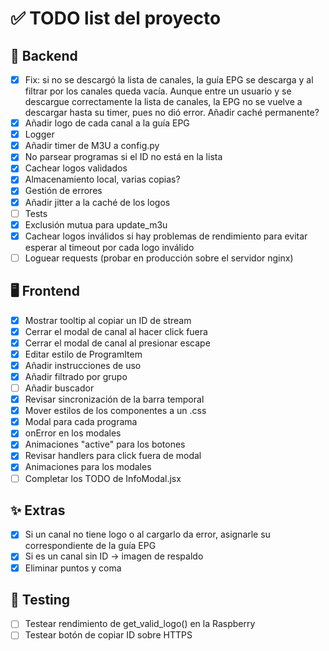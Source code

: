 # ✅ TODO list del proyecto

## 🔧 Backend
- [x] Fix: si no se descargó la lista de canales, la guía EPG se descarga y al filtrar por los canales queda vacía. Aunque entre un usuario y se descargue correctamente la lista de canales, la EPG no se vuelve a descargar hasta su timer, pues no dió error. Añadir caché permanente?
- [x] Añadir logo de cada canal a la guía EPG
- [x] Logger
- [x] Añadir timer de M3U a config.py
- [x] No parsear programas si el ID no está en la lista
- [x] Cachear logos validados
- [x] Almacenamiento local, varias copias?
- [x] Gestión de errores
- [x] Añadir jitter a la caché de los logos
- [ ] Tests
- [x] Exclusión mutua para update_m3u
- [x] Cachear logos inválidos si hay problemas de rendimiento para evitar esperar al timeout por cada logo inválido
- [ ] Loguear requests (probar en producción sobre el servidor nginx)

## 🖥️ Frontend
- [x] Mostrar tooltip al copiar un ID de stream
- [x] Cerrar el modal de canal al hacer click fuera
- [x] Cerrar el modal de canal al presionar escape
- [x] Editar estilo de ProgramItem
- [x] Añadir instrucciones de uso
- [x] Añadir filtrado por grupo
- [ ] Añadir buscador
- [x] Revisar sincronización de la barra temporal
- [x] Mover estilos de los componentes a un .css
- [x] Modal para cada programa
- [x] onError en los modales
- [x] Animaciones "active" para los botones
- [x] Revisar handlers para click fuera de modal
- [x] Animaciones para los modales
- [ ] Completar los TODO de InfoModal.jsx

## ✨ Extras
- [x] Si un canal no tiene logo o al cargarlo da error, asignarle su correspondiente de la guía EPG
- [x] Si es un canal sin ID -> imagen de respaldo
- [x] Eliminar puntos y coma

## 🧪 Testing
- [ ] Testear rendimiento de get_valid_logo() en la Raspberry
- [ ] Testear botón de copiar ID sobre HTTPS